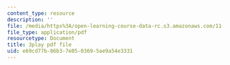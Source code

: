 ```yaml
---
content_type: resource
description: ''
file: /media/https%3A/open-learning-course-data-rc.s3.amazonaws.com/11-384-malaysia-sustainable-cities-practicum-spring-2018/e69cd77b86b37e0503695ae9a54e3331_9ICCzJGPaPA.pdf
file_type: application/pdf
resourcetype: Document
title: 3play pdf file
uid: e69cd77b-86b3-7e05-0369-5ae9a54e3331
---
```

